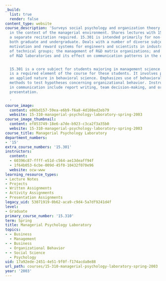 ```yaml
---
_build:
  list: true
  render: false
content_type: website
course_description: 'Surveys social psychology and organization theory interpreted
  in the context of the managerial environment. Shares lectures with 15.301, with
  a separate recitation required. 15.301 is intended primarily for non-Sloan students,
  both graduate and undergraduate. Deals with a number of diverse subjects, including
  motivation and reward systems for engineers and scientists in industry; the aging
  of technical groups; the management of R&D matrix organizations; and the architecture
  of R&D laboratories and its effect on communication patterns in the organization.


  15.301 is a core subject for students majoring in management science. A laboratory
  is a required element of the course for these students. It involves projects of
  an applied nature in behavioral science. Emphasizes use of behavioral science research
  methods to test hypotheses concerning organizational behavior. Instruction and practice
  in communication include report writing, team decision-making, and oral and visual
  presentation.

  '
course_image:
  content: e06bd157-59ea-e6b9-f6a8-4d108ed2eb79
  website: 15-310-managerial-psychology-laboratory-spring-2003
course_image_thumbnail:
  content: ef853749-18e6-a7de-b923-c3ca2f3a35b0
  website: 15-310-managerial-psychology-laboratory-spring-2003
course_title: Managerial Psychology Laboratory
department_numbers:
- '15'
extra_course_numbers: '15.301'
instructors:
  content:
  - 60396c87-ffff-e51d-c564-ae13deaff94f
  - 1f64b053-6cbe-009d-45f0-10432f070e96
  website: ocw-www
learning_resource_types:
- Lecture Notes
- Projects
- Written Assignments
- Activity Assignments
- Presentation Assignments
legacy_uid: 53071919-0b62-aca9-c9d4-5a7df9241d4f
level:
- Graduate
primary_course_number: '15.310'
term: Spring
title: Managerial Psychology Laboratory
topics:
- - Business
  - Management
- - Business
  - Organizational Behavior
- - Social Science
  - Psychology
uid: 17a92ede-2451-4e51-9f0f-f174acda8e88
url_path: courses/15-310-managerial-psychology-laboratory-spring-2003
year: '2003'
---
```

